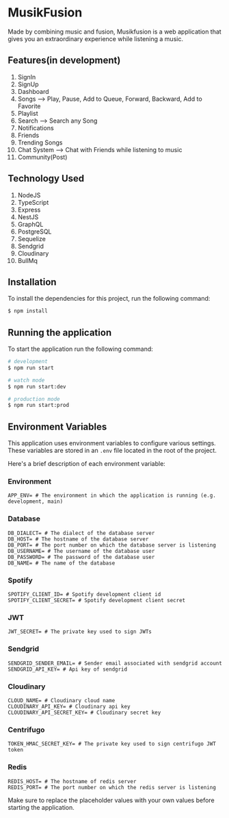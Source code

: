 # MusikFusion

Made by combining music and fusion, Musikfusion is a web application that gives you an extraordinary experience while listening a music.

## Features(in development)

1. SignIn
2. SignUp
3. Dashboard
4. Songs --> Play, Pause, Add to Queue, Forward, Backward, Add to Favorite
5. Playlist
6. Search --> Search any Song
7. Notifications
8. Friends
9. Trending Songs
10. Chat System --> Chat with Friends while listening to music
11. Community(Post)

## Technology Used

1. NodeJS
2. TypeScript
3. Express
4. NestJS
5. GraphQL
6. PostgreSQL
7. Sequelize
8. Sendgrid
9. Cloudinary
10. BullMq

## Installation

To install the dependencies for this project, run the following command:

```bash
$ npm install
```

## Running the application

To start the application run the following command:

```bash
# development
$ npm run start

# watch mode
$ npm run start:dev

# production mode
$ npm run start:prod
```

## Environment Variables

This application uses environment variables to configure various settings. These variables are stored in an `.env` file located in the root of the project.

Here's a brief description of each environment variable:

### Environment

```
APP_ENV= # The environment in which the application is running (e.g. development, main)
```

### Database

```
DB_DIALECT= # The dialect of the database server
DB_HOST= # The hostname of the database server
DB_PORT= # The port number on which the database server is listening
DB_USERNAME= # The username of the database user
DB_PASSWORD= # The password of the database user
DB_NAME= # The name of the database
```

### Spotify

```
SPOTIFY_CLIENT_ID= # Spotify development client id
SPOTIFY_CLIENT_SECRET= # Spotify development client secret
```

### JWT

```
JWT_SECRET= # The private key used to sign JWTs
```

### Sendgrid

```
SENDGRID_SENDER_EMAIL= # Sender email associated with sendgrid account
SENDGRID_API_KEY= # Api key of sendgrid
```

### Cloudinary

```
CLOUD_NAME= # Cloudinary cloud name
CLOUDINARY_API_KEY= # Cloudinary api key
CLOUDINARY_API_SECRET_KEY= # Cloudinary secret key
```

### Centrifugo

```
TOKEN_HMAC_SECRET_KEY= # The private key used to sign centrifugo JWT token
```

### Redis

```
REDIS_HOST= # The hostname of redis server
REDIS_PORT= # The port number on which the redis server is listening
```

Make sure to replace the placeholder values with your own values before starting the application.
